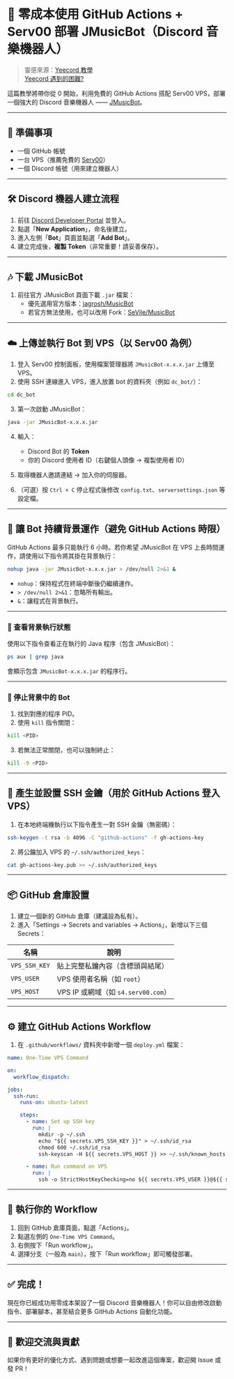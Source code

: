 # 🎵 零成本使用 GitHub Actions + Serv00 部署 JMusicBot（Discord 音樂機器人）

> 靈感來源：[Yeecord 教學](https://yeecord.com/blog/make-discord-music-bot-without-coding)  
> [Yeecord 遇到的困難?](https://yeecord.com/blog/thats-why-i-gave-up-on-music)

這篇教學將帶你從 0 開始，利用免費的 GitHub Actions 搭配 Serv00 VPS，部署一個強大的 Discord 音樂機器人 —— [JMusicBot](https://github.com/jagrosh/MusicBot)。

---

## 🧰 準備事項

- 一個 GitHub 帳號
- 一台 VPS（推薦免費的 [Serv00](https://serv00.com)）
- 一個 Discord 帳號（用來建立機器人）

---

## 🛠️ Discord 機器人建立流程

1. 前往 [Discord Developer Portal](https://discord.com/developers/applications) 並登入。
2. 點選「**New Application**」，命名後建立。
3. 進入左側「**Bot**」頁面並點選「**Add Bot**」。
4. 建立完成後，**複製 Token**（非常重要！請妥善保存）。

---

## 🎶 下載 JMusicBot

1. 前往官方 JMusicBot 頁面下載 `.jar` 檔案：
   - 優先選用官方版本：[jagrosh/MusicBot](https://github.com/jagrosh/MusicBot/releases)
   - 若官方無法使用，也可以改用 Fork：[SeVile/MusicBot](https://github.com/SeVile/MusicBot/releases)

---

## ☁️ 上傳並執行 Bot 到 VPS（以 Serv00 為例）

1. 登入 Serv00 控制面板，使用檔案管理器將 `JMusicBot-x.x.x.jar` 上傳至 VPS。
2. 使用 SSH 連線進入 VPS，進入放置 bot 的資料夾（例如 `dc_bot/`）：

```bash
cd dc_bot
```

3. 第一次啟動 JMusicBot：

```bash
java -jar JMusicBot-x.x.x.jar
```

4. 輸入：
   - Discord Bot 的 **Token**
   - 你的 Discord 使用者 ID（右鍵個人頭像 → 複製使用者 ID）

5. 取得機器人邀請連結 → 加入你的伺服器。

6. （可選）按 `Ctrl + C` 停止程式後修改 `config.txt`、`serversettings.json` 等設定檔。

---

## 🧱 讓 Bot 持續背景運作（避免 GitHub Actions 時限）

GitHub Actions 最多只能執行 6 小時。若你希望 JMusicBot 在 VPS 上長時間運作，請使用以下指令將其掛在背景執行：

```bash
nohup java -jar JMusicBot-x.x.x.jar > /dev/null 2>&1 &
```

- `nohup`：保持程式在終端中斷後仍繼續運作。
- `> /dev/null 2>&1`：忽略所有輸出。
- `&`：讓程式在背景執行。

---

### 👀 查看背景執行狀態

使用以下指令查看正在執行的 Java 程序（包含 JMusicBot）：

```bash
ps aux | grep java
```

會顯示包含 `JMusicBot-x.x.x.jar` 的程序行。

---

### 🛑 停止背景中的 Bot

1. 找到對應的程序 PID。
2. 使用 `kill` 指令關閉：

```bash
kill <PID>
```

3. 若無法正常關閉，也可以強制終止：

```bash
kill -9 <PID>
```

---

## 🔐 產生並設置 SSH 金鑰（用於 GitHub Actions 登入 VPS）

1. 在本地終端機執行以下指令產生一對 SSH 金鑰（無密碼）：

```bash
ssh-keygen -t rsa -b 4096 -C "github-actions" -f gh-actions-key
```

2. 將公鑰加入 VPS 的 `~/.ssh/authorized_keys`：

```bash
cat gh-actions-key.pub >> ~/.ssh/authorized_keys
```

---

## 📦 GitHub 倉庫設置

1. 建立一個新的 GitHub 倉庫（建議設為私有）。
2. 進入「Settings → Secrets and variables → Actions」，新增以下三個 Secrets：

| 名稱            | 說明                             |
|-----------------|----------------------------------|
| `VPS_SSH_KEY`   | 貼上完整私鑰內容（含標頭與結尾） |
| `VPS_USER`      | VPS 使用者名稱（如 `root`）       |
| `VPS_HOST`      | VPS IP 或網域（如 `s4.serv00.com`）|

---

## ⚙️ 建立 GitHub Actions Workflow

1. 在 `.github/workflows/` 資料夾中新增一個 `deploy.yml` 檔案：

```yaml
name: One-Time VPS Command

on:
  workflow_dispatch:

jobs:
  ssh-run:
    runs-on: ubuntu-latest

    steps:
      - name: Set up SSH key
        run: |
          mkdir -p ~/.ssh
          echo "${{ secrets.VPS_SSH_KEY }}" > ~/.ssh/id_rsa
          chmod 600 ~/.ssh/id_rsa
          ssh-keyscan -H ${{ secrets.VPS_HOST }} >> ~/.ssh/known_hosts

      - name: Run command on VPS
        run: |
          ssh -o StrictHostKeyChecking=no ${{ secrets.VPS_USER }}@${{ secrets.VPS_HOST }} "cd dc_bot && nohup java -jar JMusicBot-0.4.3.8.jar > /dev/null 2>&1 &"
```

---

## 🚀 執行你的 Workflow

1. 回到 GitHub 倉庫頁面，點選「Actions」。  
2. 點選左側的 `One-Time VPS Command`。
3. 右側按下「Run workflow」。  
4. 選擇分支（一般為 `main`），按下「Run workflow」即可觸發部署。

---

## ✅ 完成！

現在你已經成功用零成本架設了一個 Discord 音樂機器人！你可以自由修改啟動指令、部署腳本，甚至結合更多 GitHub Actions 自動化功能。

---

## 💬 歡迎交流與貢獻

如果你有更好的優化方式、遇到問題或想要一起改進這個專案，歡迎開 Issue 或發 PR！